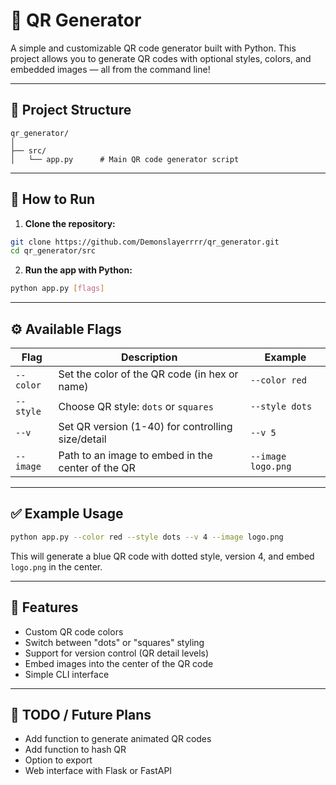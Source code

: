# 🎯 QR Generator

A simple and customizable QR code generator built with Python. This project allows you to generate QR codes with optional styles, colors, and embedded images — all from the command line!

---

## 📁 Project Structure

```
qr_generator/
│
├── src/
│   └── app.py      # Main QR code generator script
```

---

## 🚀 How to Run

1. **Clone the repository:**

```bash
git clone https://github.com/Demonslayerrrr/qr_generator.git
cd qr_generator/src
```

2. **Run the app with Python:**

```bash
python app.py [flags]
```

---

## ⚙️ Available Flags

| Flag            | Description                                         | Example                       |
|-----------------|-----------------------------------------------------|-------------------------------|
| `--color`       | Set the color of the QR code (in hex or name)       | `--color red`                 |
| `--style`       | Choose QR style: `dots` or `squares`                | `--style dots`                |
| `--v`           | Set QR version (1-40) for controlling size/detail   | `--v 5`                       |
| `--image`       | Path to an image to embed in the center of the QR   | `--image logo.png`            |

---

## ✅ Example Usage

```bash
python app.py --color red --style dots --v 4 --image logo.png
```

This will generate a blue QR code with dotted style, version 4, and embed `logo.png` in the center.

---

## 🧠 Features

- Custom QR code colors
- Switch between "dots" or "squares" styling
- Support for version control (QR detail levels)
- Embed images into the center of the QR code
- Simple CLI interface

---

## 📌 TODO / Future Plans

- Add function to generate animated QR codes
- Add function to hash QR
- Option to export
- Web interface with Flask or FastAPI

